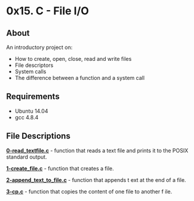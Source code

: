 # 0x15. C - File I/O

## About
An introductory project on:
- How to create, open, close, read and write files
- File descriptors
- System calls
- The difference between a function and a system call

## Requirements
- Ubuntu 14.04
- gcc 4.8.4

## File Descriptions
**[0-read_textfile.c](0-read_textfile.c)** - function that reads a text file and
 prints it to the POSIX standard output.

**[1-create_file.c](1-create_file.c)** - function that creates a file.

**[2-append_text_to_file.c](2-append_text_to_file.c)** - function that appends t
ext at the end of a file.

**[3-cp.c](3-cp.c)** - function that copies the content of one file to another f
ile.
